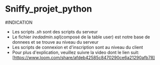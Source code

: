 # Sniffy_projet_python
#INDICATION

* Les scripts *.sh* sont des scripts du serveur
* Le fichier  *iredadmin.sql*(composé de la table user) est notre base de donnees et se trouve au niveau du serveur
* Les scripts de connexion et d'inscription sont au niveau du client
* Pour plus d'explication, veuillez suivre la video dont le lien suit:
[https://www.loom.com/share/afdeb42585c8470290ce6a21290afb78]
